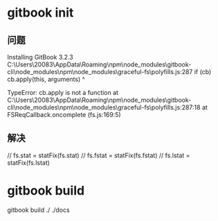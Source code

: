 # gitbook init

## 问题

Installing GitBook 3.2.3
C:\Users\20083\AppData\Roaming\npm\node_modules\gitbook-cli\node_modules\npm\node_modules\graceful-fs\polyfills.js:287
      if (cb) cb.apply(this, arguments)
                 ^

TypeError: cb.apply is not a function
    at C:\Users\20083\AppData\Roaming\npm\node_modules\gitbook-cli\node_modules\npm\node_modules\graceful-fs\polyfills.js:287:18
    at FSReqCallback.oncomplete (fs.js:169:5)

## 解决

  // fs.stat = statFix(fs.stat)
  // fs.fstat = statFix(fs.fstat)
  // fs.lstat = statFix(fs.lstat)

# gitbook build

gitbook build ./ ./docs

